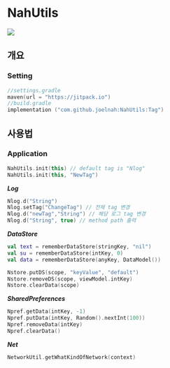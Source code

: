 # NahUtils
[![](https://jitpack.io/v/joelnah/NahUtils.svg)](https://jitpack.io/#joelnah/NahUtils)


## 개요

### Setting

```kotlin
//settings.gradle
maven(url = "https://jitpack.io")
//build.gradle
implementation ("com.github.joelnah:NahUtils:Tag")
```

## 사용법

### Application
```kotlin
NahUtils.init(this) // default tag is "Nlog"
NahUtils.init(this, "NewTag")
```

***Log***
```kotlin
Nlog.d("String")
Nlog.setTag("ChangeTag") // 전체 tag 변경
Nlog.d("newTag","String") // 해당 로그 tag 변경
Nlog.d("String", true) // method path 출력
```

***DataStore***
 ```kotlin   
val text = rememberDataStore(stringKey, "nil")
val su = rememberDataStore(intKey, 0)
val data = rememberDataStore(anyKey, DataModel())

Nstore.putDS(scope, "keyValue", "default")
Nstore.removeDS(scope, viewModel.intKey)
Nstore.clearData(scope)
```
***SharedPreferences***
```kotlin
Npref.getData(intKey, -1)
Npref.putData(intKey, Random().nextInt(100))
Npref.removeData(intKey)
Npref.clearData()
```
***Net***
```kotlin
NetworkUtil.getWhatKindOfNetwork(context)
```
